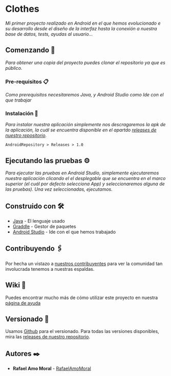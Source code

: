 # Clothes

_Mi primer proyecto realizado en Android en el que hemos evolucionado e su desarrollo desde el diseño de la interfaz hasta la conexión a nuestra base de datos, tests, ayudas al usuario..._

## Comenzando 🚀

_Para obtener una copia del proyecto puedes clonar el repositorio ya que es público._


### Pre-requisitos 📋

_Como prerequisitos necesitaremos Java, y Android Studio como Ide con el que trabajar_

### Instalación 🔧

_Para instalar nuestra aplicación simplemente nos descragaremos la apk de la aplicación, la cuál se encuentra disponible en el apartdo [releases de nuestro repositorio](https://github.com/RafaelAmoMoral/Android/releases)._

```
AndroidRepository > Releases > 1.0
```

## Ejecutando las pruebas ⚙️

_Para ejecutar las pruebas en Android Studio, simplemente ejecutaremos nuestra aplicación clicando el el desplegable que se encuentra en el marco superior (el cuál por defecto selecciona App) y seleccionaremos alguna de las pruebas). Una vez seleccionadas, ejecutamos._

## Construido con 🛠️

* [Java](https://www.java.com/es/download/) - El lenguaje usado
* [Graddle](https://gradle.org/) - Gestor de paquetes
* [Android Studio](https://developer.android.com/studio) - Ide con el que hemos trabajado

## Contribuyendo 🖇️

Por hecha un vistazo a [nuestros contribuyentes](https://github.com/RafaelAmoMoral/Android/graphs/contributors) para ver la comunidad tan involucrada tenemos a nuestras espaldas.

## Wiki 📖

Puedes encontrar mucho más de cómo utilizar este proyecto en nuestra [página de ayuda](https://rafaelamomoral.github.io/Android/)

## Versionado 📌

Usamos [Github](https://github.com/) para el versionado. Para todas las versiones disponibles, mira las [releases de nuestro repositorio](https://github.com/RafaelAmoMoral/Android/releases).

## Autores ✒️


* **Rafael Amo Moral** - [RafaelAmoMoral](https://github.com/RafaelAmoMoral)